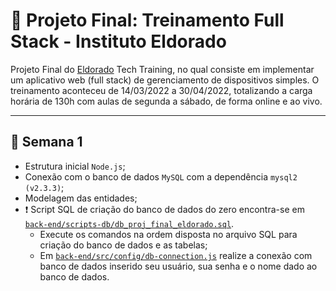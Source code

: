 # 🏁 Projeto Final: Treinamento Full Stack - Instituto Eldorado

Projeto Final do <a href="https://www.eldorado.org.br/">Eldorado</a> Tech Training, no qual consiste em implementar um aplicativo web (full stack) de gerenciamento de dispositivos simples. O treinamento aconteceu de 14/03/2022 a 30/04/2022, totalizando a carga horária de 130h com aulas de segunda a sábado, de forma online e ao vivo.

<hr>

## 📆 Semana 1
  * Estrutura inicial <code>Node.js</code>;
  * Conexão com o banco de dados <code>MySQL</code> com a dependência <code>mysql2 (v2.3.3)</code>;
  * Modelagem das entidades;
  * ❗ Script SQL de criação do banco de dados do zero encontra-se em <code><a href="https://github.com/josuelustosadev/projeto-final-eldorado/blob/main/back-end/scripts-db/db_proj_final_eldorado.sql">back-end/scripts-db/db_proj_final_eldorado.sql</a></code>.
    *  Execute os comandos na ordem disposta no arquivo SQL para criação do banco de dados e as tabelas;
    *  Em <a href="https://github.com/josuelustosadev/projeto-final-eldorado/blob/main/back-end/src/config/db-connection.js"><code>back-end/src/config/db-connection.js</code></a> realize a conexão com banco de dados inserido seu usuário, sua senha e o nome dado ao banco de dados.


